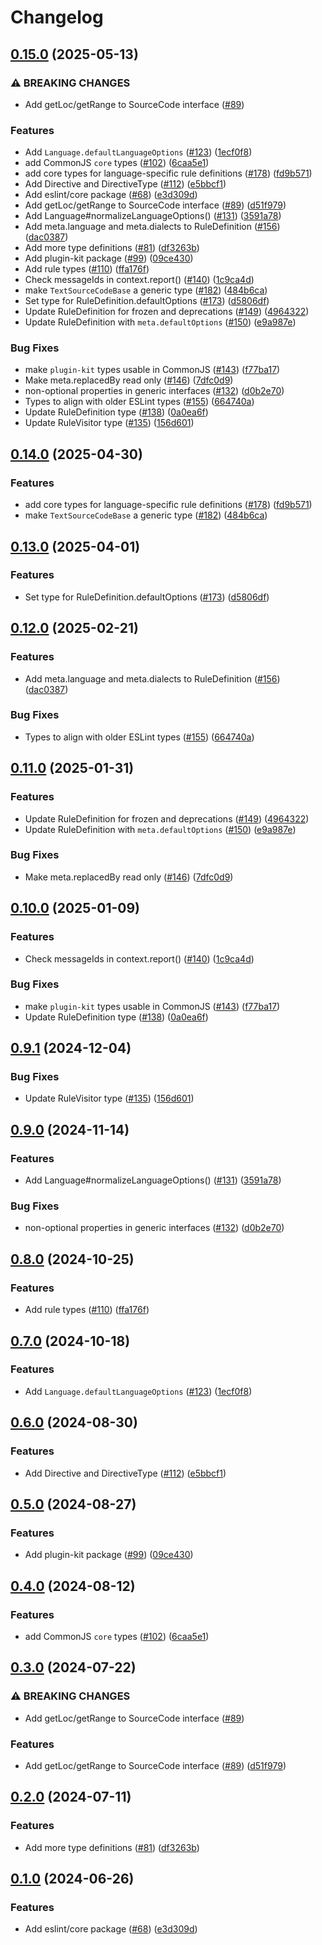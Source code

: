 # Changelog

## [0.15.0](https://github.com/lumirlumir/fork-rewrite/compare/core-v0.14.0...core-v0.15.0) (2025-05-13)


### ⚠ BREAKING CHANGES

* Add getLoc/getRange to SourceCode interface ([#89](https://github.com/lumirlumir/fork-rewrite/issues/89))

### Features

* Add `Language.defaultLanguageOptions` ([#123](https://github.com/lumirlumir/fork-rewrite/issues/123)) ([1ecf0f8](https://github.com/lumirlumir/fork-rewrite/commit/1ecf0f88808a7629e06e949dea8eb1ec4fd2f472))
* add CommonJS `core` types ([#102](https://github.com/lumirlumir/fork-rewrite/issues/102)) ([6caa5e1](https://github.com/lumirlumir/fork-rewrite/commit/6caa5e1408d94387277abc65ff2b6d6b1d005488))
* add core types for language-specific rule definitions ([#178](https://github.com/lumirlumir/fork-rewrite/issues/178)) ([fd9b571](https://github.com/lumirlumir/fork-rewrite/commit/fd9b571554085cb5ea9f9831a38650a49dfebb32))
* Add Directive and DirectiveType ([#112](https://github.com/lumirlumir/fork-rewrite/issues/112)) ([e5bbcf1](https://github.com/lumirlumir/fork-rewrite/commit/e5bbcf148874be07d5667f34ed395faaf8c72972))
* Add eslint/core package ([#68](https://github.com/lumirlumir/fork-rewrite/issues/68)) ([e3d309d](https://github.com/lumirlumir/fork-rewrite/commit/e3d309d93fefe4e10f40568e89f380159c7f63d3))
* Add getLoc/getRange to SourceCode interface ([#89](https://github.com/lumirlumir/fork-rewrite/issues/89)) ([d51f979](https://github.com/lumirlumir/fork-rewrite/commit/d51f9791aecd9aa80136a0926e57549df9e25ab3))
* Add Language#normalizeLanguageOptions() ([#131](https://github.com/lumirlumir/fork-rewrite/issues/131)) ([3591a78](https://github.com/lumirlumir/fork-rewrite/commit/3591a7805a060cb130d40d61f200431b782431d8))
* Add meta.language and meta.dialects to RuleDefinition ([#156](https://github.com/lumirlumir/fork-rewrite/issues/156)) ([dac0387](https://github.com/lumirlumir/fork-rewrite/commit/dac0387fc3dd7e74811ae045ab782c70366bb14c))
* Add more type definitions ([#81](https://github.com/lumirlumir/fork-rewrite/issues/81)) ([df3263b](https://github.com/lumirlumir/fork-rewrite/commit/df3263b336b663b22be32bf0c499a70b378b5021))
* Add plugin-kit package ([#99](https://github.com/lumirlumir/fork-rewrite/issues/99)) ([09ce430](https://github.com/lumirlumir/fork-rewrite/commit/09ce43073760b69a3bcca89f99793549cd566bf6))
* Add rule types ([#110](https://github.com/lumirlumir/fork-rewrite/issues/110)) ([ffa176f](https://github.com/lumirlumir/fork-rewrite/commit/ffa176f0c80c14c8ba088d2ba359af4b2805c4f5))
* Check messageIds in context.report() ([#140](https://github.com/lumirlumir/fork-rewrite/issues/140)) ([1c9ca4d](https://github.com/lumirlumir/fork-rewrite/commit/1c9ca4d0a4726218948a92ebc2e8be7a13d224d4))
* make `TextSourceCodeBase` a generic type ([#182](https://github.com/lumirlumir/fork-rewrite/issues/182)) ([484b6ca](https://github.com/lumirlumir/fork-rewrite/commit/484b6ca3149354736317fca09efd3156caa4f4f9))
* Set type for RuleDefinition.defaultOptions ([#173](https://github.com/lumirlumir/fork-rewrite/issues/173)) ([d5806df](https://github.com/lumirlumir/fork-rewrite/commit/d5806dfe5c2af849b84f39e3eb0300aaa7c29092))
* Update RuleDefinition for frozen and deprecations ([#149](https://github.com/lumirlumir/fork-rewrite/issues/149)) ([4964322](https://github.com/lumirlumir/fork-rewrite/commit/49643228d230f2d0edce6d2a310ccf3131b72d89))
* Update RuleDefinition with `meta.defaultOptions` ([#150](https://github.com/lumirlumir/fork-rewrite/issues/150)) ([e9a987e](https://github.com/lumirlumir/fork-rewrite/commit/e9a987e8d92a6383e9782332e515aa2a719a18af))


### Bug Fixes

* make `plugin-kit` types usable in CommonJS ([#143](https://github.com/lumirlumir/fork-rewrite/issues/143)) ([f77ba17](https://github.com/lumirlumir/fork-rewrite/commit/f77ba177d4e4c5d2ed828cfd9a5149df2ccb3a7f))
* Make meta.replacedBy read only ([#146](https://github.com/lumirlumir/fork-rewrite/issues/146)) ([7dfc0d9](https://github.com/lumirlumir/fork-rewrite/commit/7dfc0d92e617108c0e9493f09db3f86919e02fd1))
* non-optional properties in generic interfaces ([#132](https://github.com/lumirlumir/fork-rewrite/issues/132)) ([d0b2e70](https://github.com/lumirlumir/fork-rewrite/commit/d0b2e705c49709cfb92a9110c65cd628c91aaa29))
* Types to align with older ESLint types ([#155](https://github.com/lumirlumir/fork-rewrite/issues/155)) ([664740a](https://github.com/lumirlumir/fork-rewrite/commit/664740a8d4a93bee896cec3a661bf2072e893e24))
* Update RuleDefinition type ([#138](https://github.com/lumirlumir/fork-rewrite/issues/138)) ([0a0ea6f](https://github.com/lumirlumir/fork-rewrite/commit/0a0ea6fbac827b354ee18f5b10eefad2bc0794f7))
* Update RuleVisitor type ([#135](https://github.com/lumirlumir/fork-rewrite/issues/135)) ([156d601](https://github.com/lumirlumir/fork-rewrite/commit/156d601181deb362a2864c4d47d4e3da8609500b))

## [0.14.0](https://github.com/eslint/rewrite/compare/core-v0.13.0...core-v0.14.0) (2025-04-30)


### Features

* add core types for language-specific rule definitions ([#178](https://github.com/eslint/rewrite/issues/178)) ([fd9b571](https://github.com/eslint/rewrite/commit/fd9b571554085cb5ea9f9831a38650a49dfebb32))
* make `TextSourceCodeBase` a generic type ([#182](https://github.com/eslint/rewrite/issues/182)) ([484b6ca](https://github.com/eslint/rewrite/commit/484b6ca3149354736317fca09efd3156caa4f4f9))

## [0.13.0](https://github.com/eslint/rewrite/compare/core-v0.12.0...core-v0.13.0) (2025-04-01)


### Features

* Set type for RuleDefinition.defaultOptions ([#173](https://github.com/eslint/rewrite/issues/173)) ([d5806df](https://github.com/eslint/rewrite/commit/d5806dfe5c2af849b84f39e3eb0300aaa7c29092))

## [0.12.0](https://github.com/eslint/rewrite/compare/core-v0.11.0...core-v0.12.0) (2025-02-21)


### Features

* Add meta.language and meta.dialects to RuleDefinition ([#156](https://github.com/eslint/rewrite/issues/156)) ([dac0387](https://github.com/eslint/rewrite/commit/dac0387fc3dd7e74811ae045ab782c70366bb14c))


### Bug Fixes

* Types to align with older ESLint types ([#155](https://github.com/eslint/rewrite/issues/155)) ([664740a](https://github.com/eslint/rewrite/commit/664740a8d4a93bee896cec3a661bf2072e893e24))

## [0.11.0](https://github.com/eslint/rewrite/compare/core-v0.10.0...core-v0.11.0) (2025-01-31)


### Features

* Update RuleDefinition for frozen and deprecations ([#149](https://github.com/eslint/rewrite/issues/149)) ([4964322](https://github.com/eslint/rewrite/commit/49643228d230f2d0edce6d2a310ccf3131b72d89))
* Update RuleDefinition with `meta.defaultOptions` ([#150](https://github.com/eslint/rewrite/issues/150)) ([e9a987e](https://github.com/eslint/rewrite/commit/e9a987e8d92a6383e9782332e515aa2a719a18af))


### Bug Fixes

* Make meta.replacedBy read only ([#146](https://github.com/eslint/rewrite/issues/146)) ([7dfc0d9](https://github.com/eslint/rewrite/commit/7dfc0d92e617108c0e9493f09db3f86919e02fd1))

## [0.10.0](https://github.com/eslint/rewrite/compare/core-v0.9.1...core-v0.10.0) (2025-01-09)


### Features

* Check messageIds in context.report() ([#140](https://github.com/eslint/rewrite/issues/140)) ([1c9ca4d](https://github.com/eslint/rewrite/commit/1c9ca4d0a4726218948a92ebc2e8be7a13d224d4))


### Bug Fixes

* make `plugin-kit` types usable in CommonJS ([#143](https://github.com/eslint/rewrite/issues/143)) ([f77ba17](https://github.com/eslint/rewrite/commit/f77ba177d4e4c5d2ed828cfd9a5149df2ccb3a7f))
* Update RuleDefinition type ([#138](https://github.com/eslint/rewrite/issues/138)) ([0a0ea6f](https://github.com/eslint/rewrite/commit/0a0ea6fbac827b354ee18f5b10eefad2bc0794f7))

## [0.9.1](https://github.com/eslint/rewrite/compare/core-v0.9.0...core-v0.9.1) (2024-12-04)


### Bug Fixes

* Update RuleVisitor type ([#135](https://github.com/eslint/rewrite/issues/135)) ([156d601](https://github.com/eslint/rewrite/commit/156d601181deb362a2864c4d47d4e3da8609500b))

## [0.9.0](https://github.com/eslint/rewrite/compare/core-v0.8.0...core-v0.9.0) (2024-11-14)


### Features

* Add Language#normalizeLanguageOptions() ([#131](https://github.com/eslint/rewrite/issues/131)) ([3591a78](https://github.com/eslint/rewrite/commit/3591a7805a060cb130d40d61f200431b782431d8))


### Bug Fixes

* non-optional properties in generic interfaces ([#132](https://github.com/eslint/rewrite/issues/132)) ([d0b2e70](https://github.com/eslint/rewrite/commit/d0b2e705c49709cfb92a9110c65cd628c91aaa29))

## [0.8.0](https://github.com/eslint/rewrite/compare/core-v0.7.0...core-v0.8.0) (2024-10-25)


### Features

* Add rule types ([#110](https://github.com/eslint/rewrite/issues/110)) ([ffa176f](https://github.com/eslint/rewrite/commit/ffa176f0c80c14c8ba088d2ba359af4b2805c4f5))

## [0.7.0](https://github.com/eslint/rewrite/compare/core-v0.6.0...core-v0.7.0) (2024-10-18)


### Features

* Add `Language.defaultLanguageOptions` ([#123](https://github.com/eslint/rewrite/issues/123)) ([1ecf0f8](https://github.com/eslint/rewrite/commit/1ecf0f88808a7629e06e949dea8eb1ec4fd2f472))

## [0.6.0](https://github.com/eslint/rewrite/compare/core-v0.5.0...core-v0.6.0) (2024-08-30)


### Features

* Add Directive and DirectiveType ([#112](https://github.com/eslint/rewrite/issues/112)) ([e5bbcf1](https://github.com/eslint/rewrite/commit/e5bbcf148874be07d5667f34ed395faaf8c72972))

## [0.5.0](https://github.com/eslint/rewrite/compare/core-v0.4.0...core-v0.5.0) (2024-08-27)


### Features

* Add plugin-kit package ([#99](https://github.com/eslint/rewrite/issues/99)) ([09ce430](https://github.com/eslint/rewrite/commit/09ce43073760b69a3bcca89f99793549cd566bf6))

## [0.4.0](https://github.com/eslint/rewrite/compare/core-v0.3.0...core-v0.4.0) (2024-08-12)


### Features

* add CommonJS `core` types ([#102](https://github.com/eslint/rewrite/issues/102)) ([6caa5e1](https://github.com/eslint/rewrite/commit/6caa5e1408d94387277abc65ff2b6d6b1d005488))

## [0.3.0](https://github.com/eslint/rewrite/compare/core-v0.2.0...core-v0.3.0) (2024-07-22)


### ⚠ BREAKING CHANGES

* Add getLoc/getRange to SourceCode interface ([#89](https://github.com/eslint/rewrite/issues/89))

### Features

* Add getLoc/getRange to SourceCode interface ([#89](https://github.com/eslint/rewrite/issues/89)) ([d51f979](https://github.com/eslint/rewrite/commit/d51f9791aecd9aa80136a0926e57549df9e25ab3))

## [0.2.0](https://github.com/eslint/rewrite/compare/core-v0.1.0...core-v0.2.0) (2024-07-11)


### Features

* Add more type definitions ([#81](https://github.com/eslint/rewrite/issues/81)) ([df3263b](https://github.com/eslint/rewrite/commit/df3263b336b663b22be32bf0c499a70b378b5021))

## [0.1.0](https://github.com/eslint/rewrite/compare/core-v0.0.1...core-v0.1.0) (2024-06-26)


### Features

* Add eslint/core package ([#68](https://github.com/eslint/rewrite/issues/68)) ([e3d309d](https://github.com/eslint/rewrite/commit/e3d309d93fefe4e10f40568e89f380159c7f63d3))
